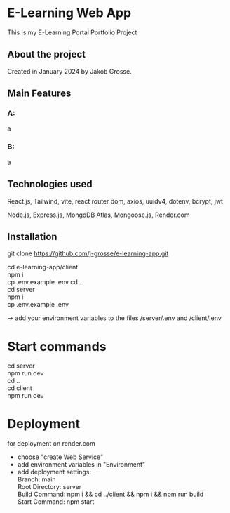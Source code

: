 # E-Learning Web App

This is my E-Learning Portal Portfolio Project

## About the project

Created in January 2024 by Jakob Grosse.

## Main Features


### A:

a

### B:

a

## Technologies used

React.js, Tailwind, 
vite, react router dom, axios, uuidv4, dotenv, bcrypt, jwt

Node.js, Express.js, MongoDB Atlas, Mongoose.js, Render.com




## Installation

git clone https://github.com/j-grosse/e-learning-app.git

cd e-learning-app/client  
npm i  
cp .env.example .env
cd ..  
cd server  
npm i  
cp .env.example .env

-> add your environment variables to the files /server/.env and /client/.env

# Start commands

cd server  
npm run dev  
cd ..  
cd client  
npm run dev

# Deployment

for deployment on render.com

- choose "create Web Service"
- add environment variables in "Environment"
- add deployment settings:  
  Branch: main  
  Root Directory: server  
  Build Command: npm i && cd ../client && npm i && npm run build  
  Start Command: npm start
